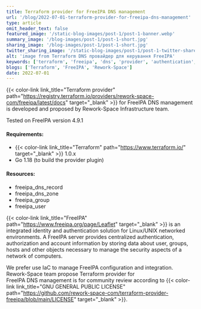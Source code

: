 ```yaml
---
title: Terraform provider for FreeIPA DNS management
url: '/blog/2022-07-01-terraform-provider-for-freeipa-dns-management'
type: article
omit_header_text: false
featured_image: '/static-blog-images/post-1/post-1-banner.webp'
summary_image: '/blog-images/post-1/post-1-short.jpg'
sharing_image: '/blog-images/post-1/post-1-short.jpg'
twitter_sharing_image: '/static-blog-images/post-1/post-1-twitter-share.jpg'
alt: 'image from Terraform DNS провайдер для керування FreeIPA'
keywords: ['terraform', 'freeipa', 'dns', 'provider', 'authentication', 'authorization']
blogs: ['Terraform', 'FreeIPA', 'Rework-Space']
date: 2022-07-01
---
```


{{< color-link link_title="Terraform provider" path="https://registry.terraform.io/providers/rework-space-com/freeipa/latest/docs" target="_blank" >}}
for  FreeIPA DNS management is developed and proposed by Rework-Space Infrastructure team. 

Tested on FreeIPA version 4.9.1

#### Requirements:
- {{< color-link link_title="Terraform" path="https://www.terraform.io/" target="_blank" >}} 1.0.x
- Go 1.18 (to build the provider plugin)

#### Resources:
- freeipa_dns_record
- freeipa_dns_zone
- freeipa_group
- freeipa_user

{{< color-link link_title="FreeIPA" path="https://www.freeipa.org/page/Leaflet" target="_blank" >}}
is an integrated identity and authentication solution for Linux/UNIX 
networked environments. A FreeIPA server provides centralized authentication, authorization and account information by 
storing data about user, groups, hosts and other objects necessary to manage the security aspects of a network of 
computers.

We prefer use IaC to manage FreeIPA configuration and integration. Rework-Space team  propose Terraform provider  for  
FreeIPA DNS management is for community review according to
{{< color-link link_title="GNU GENERAL PUBLIC LICENSE" path="https://github.com/rework-space-com/terraform-provider-freeipa/blob/main/LICENSE" target="_blank" >}}.
